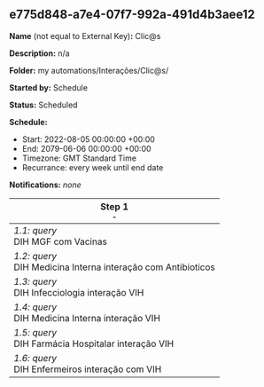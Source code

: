 ## e775d848-a7e4-07f7-992a-491d4b3aee12

**Name** (not equal to External Key)**:** Clic@s

**Description:** n/a

**Folder:** my automations/Interações/Clic@s/

**Started by:** Schedule

**Status:** Scheduled

**Schedule:**

* Start: 2022-08-05 00:00:00 +00:00
* End: 2079-06-06 00:00:00 +00:00
* Timezone: GMT Standard Time
* Recurrance: every week until end date

**Notifications:** _none_


| Step 1<br>_<small>-</small>_ |
| --- |
| _1.1: query_<br>DIH MGF com Vacinas |
| _1.2: query_<br>DIH Medicina Interna interação com Antibioticos |
| _1.3: query_<br>DIH Infecciologia interação VIH |
| _1.4: query_<br>DIH Medicina Interna interação VIH |
| _1.5: query_<br>DIH Farmácia Hospitalar interação VIH |
| _1.6: query_<br>DIH Enfermeiros interação com VIH |
